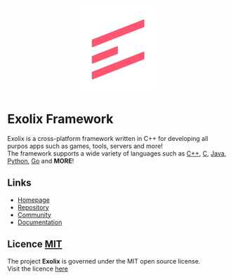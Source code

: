 <div align="center">
    <br />
    <img src="readme/Logo.svg" alt="Exolix Logo" width="200" />
    <br />
</div>

# Exolix Framework
Exolix is a cross-platform framework written in C++ for developing all purpos apps such as games, tools, servers and more!
<br />The framework supports a wide variety of languages such as [C++](https://isocpp.org/), [C](https://en.wikipedia.org/wiki/ANSI_C), [Java](https://www.java.com/en/), [Python](https://www.python.org), [Go](https://go.dev/) and **MORE**!

## Links
 - [Homepage](https://skylix.net/about/exolix)
 - [Repository](https://devops.skylix.net/skylix/exolix)
 - [Community](https://invite.skylix.net/skylix)
 - [Documentation](https://devops.skylix.net/skylix/exolix/wiki)

## Licence [MIT](https://opensource.org/licenses/MIT)
The project __Exolix__ is governed under the MIT open source license.
<br />Visit the licence [here](License)
